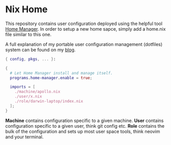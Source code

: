 # Nix Home

This repository contains user configuration deployed using the helpful tool [Home Manager](https://github.com/rycee/home-manager).
In order to setup a new home sapce, simply add a home.nix file similar to this one.

A full explanation of my portable user configuration management (dotfiles) system can be found on my [blog](https://blog.hugoreeves.com/posts/2019/08/your-home-in-nix-dotfile-management/).

```nix
{ config, pkgs, ... }:

{
  # Let Home Manager install and manage itself.
  programs.home-manager.enable = true;

  imports = [
    ./machine/apollo.nix
    ./user/x.nix
    ./role/darwin-laptop/index.nix
  ];
}
```
**Machine** contains configuration specific to a given machine. **User** contains configuration specific to a given user, think git config etc. **Role** contains the bulk of the configuration and sets up most user space tools, think neovim and your terminal.
